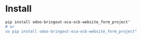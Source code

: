 # Install

```bash
pip install odoo-bringout-oca-ocb-website_form_project"
# or
uv pip install odoo-bringout-oca-ocb-website_form_project"
```
